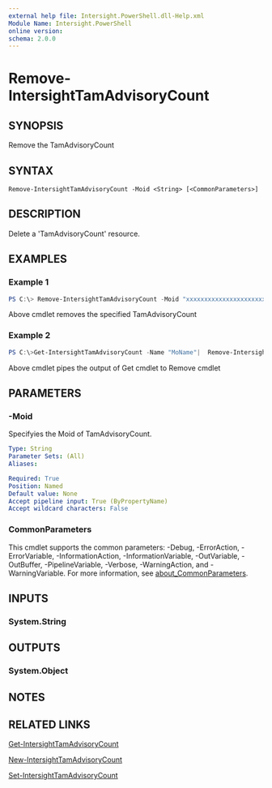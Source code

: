 ```yaml
---
external help file: Intersight.PowerShell.dll-Help.xml
Module Name: Intersight.PowerShell
online version:
schema: 2.0.0
---
```


# Remove-IntersightTamAdvisoryCount

## SYNOPSIS
Remove the TamAdvisoryCount

## SYNTAX

```
Remove-IntersightTamAdvisoryCount -Moid <String> [<CommonParameters>]
```

## DESCRIPTION
Delete a &apos;TamAdvisoryCount&apos; resource.

## EXAMPLES

### Example 1
```powershell
PS C:\> Remove-IntersightTamAdvisoryCount -Moid "xxxxxxxxxxxxxxxxxxxxxxxxxxx"
```
Above cmdlet removes the specified TamAdvisoryCount 

### Example 2
```powershell
PS C:\>Get-IntersightTamAdvisoryCount -Name "MoName"|  Remove-IntersightTamAdvisoryCount
```
Above cmdlet pipes the output of Get cmdlet to Remove cmdlet

## PARAMETERS

### -Moid
Specifyies the Moid of TamAdvisoryCount.

```yaml
Type: String
Parameter Sets: (All)
Aliases:

Required: True
Position: Named
Default value: None
Accept pipeline input: True (ByPropertyName)
Accept wildcard characters: False
```

### CommonParameters
This cmdlet supports the common parameters: -Debug, -ErrorAction, -ErrorVariable, -InformationAction, -InformationVariable, -OutVariable, -OutBuffer, -PipelineVariable, -Verbose, -WarningAction, and -WarningVariable. For more information, see [about_CommonParameters](http://go.microsoft.com/fwlink/?LinkID=113216).

## INPUTS

### System.String

## OUTPUTS

### System.Object
## NOTES

## RELATED LINKS

[Get-IntersightTamAdvisoryCount](./Get-IntersightTamAdvisoryCount.md)

[New-IntersightTamAdvisoryCount](./New-IntersightTamAdvisoryCount.md)

[Set-IntersightTamAdvisoryCount](./Set-IntersightTamAdvisoryCount.md)

